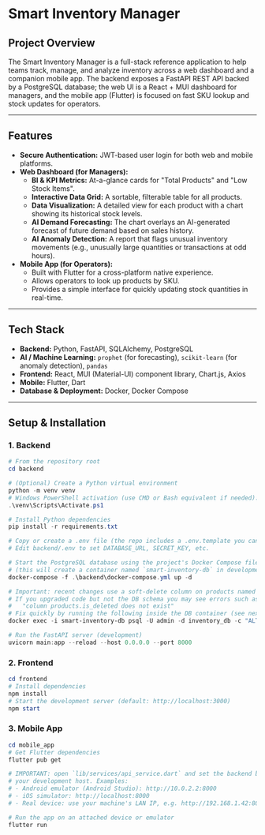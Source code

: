 # Smart Inventory Manager

## Project Overview

The Smart Inventory Manager is a full-stack reference application to help teams track, manage, and analyze inventory across a web dashboard and a companion mobile app. The backend exposes a FastAPI REST API backed by a PostgreSQL database; the web UI is a React + MUI dashboard for managers, and the mobile app (Flutter) is focused on fast SKU lookup and stock updates for operators.


---

## Features

*   **Secure Authentication:** JWT-based user login for both web and mobile platforms.
*   **Web Dashboard (for Managers):**
    *   **BI & KPI Metrics:** At-a-glance cards for "Total Products" and "Low Stock Items".
    *   **Interactive Data Grid:** A sortable, filterable table for all products.
    *   **Data Visualization:** A detailed view for each product with a chart showing its historical stock levels.
    *   **AI Demand Forecasting:** The chart overlays an AI-generated forecast of future demand based on sales history.
    *   **AI Anomaly Detection:** A report that flags unusual inventory movements (e.g., unusually large quantities or transactions at odd hours).
*   **Mobile App (for Operators):**
    *   Built with Flutter for a cross-platform native experience.
    *   Allows operators to look up products by SKU.
    *   Provides a simple interface for quickly updating stock quantities in real-time.

---

## Tech Stack

*   **Backend:** Python, FastAPI, SQLAlchemy, PostgreSQL
*   **AI / Machine Learning:** `prophet` (for forecasting), `scikit-learn` (for anomaly detection), `pandas`
*   **Frontend:** React, MUI (Material-UI) component library, Chart.js, Axios
*   **Mobile:** Flutter, Dart
*   **Database & Deployment:** Docker, Docker Compose

---

## Setup & Installation

### 1. Backend
```powershell
# From the repository root
cd backend

# (Optional) Create a Python virtual environment
python -m venv venv
# Windows PowerShell activation (use CMD or Bash equivalent if needed):
.\venv\Scripts\Activate.ps1

# Install Python dependencies
pip install -r requirements.txt

# Copy or create a .env file (the repo includes a .env.template you can copy)
# Edit backend/.env to set DATABASE_URL, SECRET_KEY, etc.

# Start the PostgreSQL database using the project's Docker Compose file
# (this will create a container named `smart-inventory-db` in development)
docker-compose -f .\backend\docker-compose.yml up -d

# Important: recent changes use a soft-delete column on products named `is_deleted`.
# If you upgraded code but not the DB schema you may see errors such as:
#   "column products.is_deleted does not exist"
# Fix quickly by running the following inside the DB container (see next section for alternatives):
docker exec -i smart-inventory-db psql -U admin -d inventory_db -c "ALTER TABLE products ADD COLUMN IF NOT EXISTS is_deleted BOOLEAN NOT NULL DEFAULT FALSE;"

# Run the FastAPI server (development)
uvicorn main:app --reload --host 0.0.0.0 --port 8000
```

### 2. Frontend
```powershell
cd frontend
# Install dependencies
npm install
# Start the development server (default: http://localhost:3000)
npm start
```

### 3. Mobile App
```powershell
cd mobile_app
# Get Flutter dependencies
flutter pub get

# IMPORTANT: open `lib/services/api_service.dart` and set the backend base URL to match
# your development host. Examples:
# - Android emulator (Android Studio): http://10.0.2.2:8000
# - iOS simulator: http://localhost:8000
# - Real device: use your machine's LAN IP, e.g. http://192.168.1.42:8000

# Run the app on an attached device or emulator
flutter run
```
